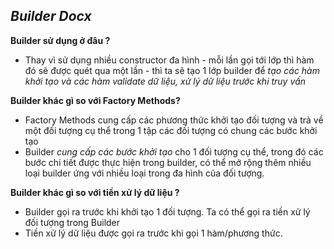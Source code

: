 ***Builder Docx***
-
**Builder sử dụng ở đâu ?**
- Thay vì sử dụng nhiều constructor đa hình - mỗi lần gọi tới lớp thì hàm đó sẽ được quét qua một lần - thì ta sẽ tạo 1 
lớp builder để *tạo các hàm khởi tạo và các hàm validate dữ liệu, xử lý dữ liệu trước khi truy vấn*

**Builder khác gì so với Factory Methods?**
- Factory Methods cung cấp các phương thức khởi tạo đối tượng và trả về một đối tượng cụ thể trong 1 tập các đối tượng 
có chung các bước khởi tạo
- Builder *cung cấp các bước khởi tạo* cho 1 đối tượng cụ thể, trong đó các bước chi tiết được thực hiện trong builder, có
thể mở rộng thêm nhiều loại builder ứng với nhiều loại trong đa hình của đối tượng. 

**Builder khác gì so với tiền xử lý dữ liệu ?**
- Builder gọi ra trước khi khởi tạo 1 đối tượng. Ta có thể gọi ra tiền xử lý đối tượng trong Builder 
- Tiền xử lý dữ liệu được gọi ra trước khi gọi 1 hàm/phương thức.